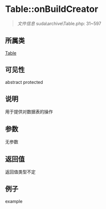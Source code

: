 # Table::onBuildCreator



> *文件信息* suda\archive\Table.php: 31~597

## 所属类 

[Table](../Table.md)

## 可见性

abstract protected 

## 说明


用于提供对数据表的操作



## 参数


无参数


## 返回值

返回值类型不定


## 例子

example
